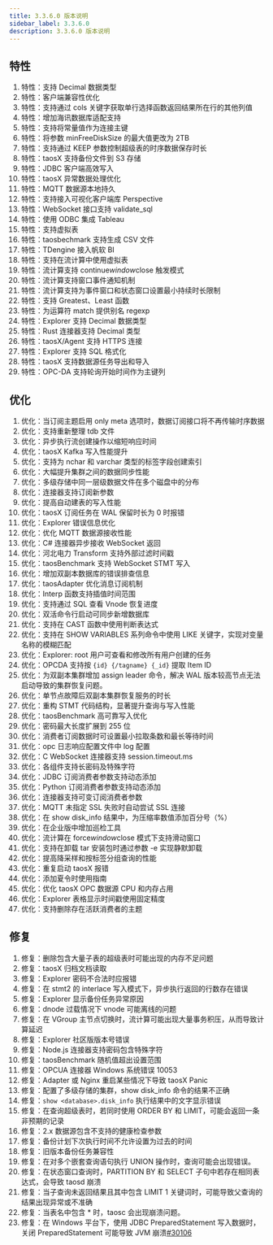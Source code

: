 ```yaml
---
title: 3.3.6.0 版本说明
sidebar_label: 3.3.6.0
description: 3.3.6.0 版本说明
---
```


## 特性
  1. 特性：支持 Decimal 数据类型
  2. 特性：客户端兼容性优化
  3. 特性：支持通过 cols 关键字获取单行选择函数返回结果所在行的其他列值
  4. 特性：增加海讯数据库适配支持
  5. 特性：支持将常量值作为连接主键
  6. 特性：将参数 minFreeDiskSize 的最大值更改为 2TB
  7. 特性：支持通过 KEEP 参数控制超级表的时序数据保存时长
  8. 特性：taosX 支持备份文件到 S3 存储
  9. 特性：JDBC 客户端高效写入
 10. 特性：taosX 异常数据处理优化
 11. 特性：MQTT 数据源本地持久
 12. 特性：支持接入可视化客户端库 Perspective
 13. 特性：WebSocket 接口支持 validate_sql 
 14. 特性：使用 ODBC 集成 Tableau
 15. 特性：支持虚拟表
 16. 特性：taosbechmark 支持生成 CSV 文件
 17. 特性：TDengine 接入帆软 BI
 18. 特性：支持在流计算中使用虚拟表
 19. 特性：流计算支持 continue*window*close 触发模式
 20. 特性：流计算支持窗口事件通知机制
 21. 特性：流计算支持为事件窗口和状态窗口设置最小持续时长限制
 22. 特性：支持 Greatest、Least 函数
 23. 特性：为运算符 match 提供别名 regexp
 24. 特性：Explorer 支持 Decimal 数据类型
 25. 特性：Rust 连接器支持 Decimal 类型
 26. 特性：taosX/Agent 支持 HTTPS 连接
 27. 特性：Explorer 支持 SQL 格式化
 28. 特性：taosX 支持数据源任务导出和导入
 29. 特性：OPC-DA 支持轮询开始时间作为主键列

## 优化
  1. 优化：当订阅主题启用 only meta 选项时，数据订阅接口将不再传输时序数据
  2. 优化：支持重新整理 tdb 文件
  3. 优化：异步执行流创建操作以缩短响应时间
  4. 优化：taosX Kafka 写入性能提升
  5. 优化：支持为 nchar 和 varchar 类型的标签字段创建索引
  6. 优化：大幅提升集群之间的数据同步性能
  7. 优化：多级存储中同一层级数据文件在多个磁盘中的分布
  8. 优化：连接器支持订阅新参数
  9. 优化：提高自动建表的写入性能
 10. 优化：taosX 订阅任务在 WAL 保留时长为 0 时报错
 11. 优化：Explorer 错误信息优化
 12. 优化：优化 MQTT 数据源接收性能
 13. 优化：C# 连接器异步接收 WebSocket 返回
 14. 优化：河北电力 Transform 支持外部过滤时间戳
 15. 优化：taosBenchmark 支持 WebSocket STMT 写入
 16. 优化：增加双副本数据库的错误排查信息
 17. 优化：taosAdapter 优化消息订阅机制
 18. 优化：Interp 函数支持插值时间范围
 19. 优化：支持通过 SQL 查看 Vnode 恢复进度
 20. 优化：双活命令行启动可同步新增数据库
 21. 优化：支持在 CAST 函数中使用判断表达式
 22. 优化：支持在 SHOW VARIABLES 系列命令中使用 LIKE 关键字，实现对变量名称的模糊匹配
 23. 优化：Explorer: root 用户可查看和修改所有用户创建的任务
 24. 优化：OPCDA 支持按 `{id} {/tagname} {_id}` 提取 Item ID
 25. 优化：为双副本集群增加 assign leader 命令，解决 WAL 版本较高节点无法启动导致的集群恢复问题。
 26. 优化：单节点故障后双副本集群恢复服务的时长
 27. 优化：重构 STMT 代码结构，显著提升查询与写入性能
 28. 优化：taosBenchmark 高可靠写入优化
 29. 优化：密码最大长度扩展到 255 位
 30. 优化：消费者订阅数据时可设置最小拉取条数和最长等待时间
 31. 优化：opc 日志响应配置文件中 log 配置
 32. 优化：C WebSocket 连接器支持 session.timeout.ms 
 33. 优化：各组件支持长密码及特殊字符
 34. 优化：JDBC 订阅消费者参数支持动态添加
 35. 优化：Python 订阅消费者参数支持动态添加
 36. 优化：连接器支持可变订阅消费者参数
 37. 优化：MQTT 未指定 SSL 失败时自动尝试 SSL 连接
 38. 优化：在 show disk_info 结果中，为压缩率数值添加百分号（%）
 39. 优化：在企业版中增加巡检工具
 40. 优化：流计算在 force*window*close 模式下支持滑动窗口
 41. 优化：支持在卸载 tar 安装包时通过参数 -e 实现静默卸载
 42. 优化：提高降采样和按标签分组查询的性能
 43. 优化：重复启动 taosX 报错
 44. 优化：添加夏令时使用指南
 45. 优化：优化 taosX OPC 数据源 CPU 和内存占用
 46. 优化：Explorer 表格显示时间戳使用固定精度
 47. 优化：支持删除存在活跃消费者的主题

## 修复
  1. 修复：删除包含大量子表的超级表时可能出现的内存不足问题
  2. 修复：taosX 归档文档读取
  3. 修复：Explorer 密码不合法时应报错
  4. 修复：在 stmt2 的 interlace 写入模式下，异步执行返回的行数存在错误
  5. 修复：Explorer 显示备份任务异常原因
  6. 修复：dnode 过载情况下 vnode 可能离线的问题
  7. 修复：在 VGroup 主节点切换时，流计算可能出现大量事务积压，从而导致计算延迟
  8. 修复：Explorer 社区版版本号错误
  9. 修复：Node.js 连接器支持密码包含特殊字符
 10. 修复：taosBenchmark 随机值超出设置范围
 11. 修复：OPCUA 连接器 Windows 系统错误 10053
 12. 修复：Adapter 或 Nginx 重启某些情况下导致 taosX Panic
 13. 修复：配置了多级存储的集群，show disk_info 命令的结果不正确
 14. 修复：`show <database>.disk_info` 执行结果中的文字显示错误
 15. 修复：在查询超级表时，若同时使用 ORDER BY 和 LIMIT，可能会返回一条非预期的记录
 16. 修复：2.x 数据源包含不支持的健康检查参数
 17. 修复：备份计划下次执行时间不允许设置为过去的时间
 18. 修复：旧版本备份任务兼容性
 19. 修复：在对多个嵌套查询语句执行 UNION 操作时，查询可能会出现错误。
 20. 修复：在状态窗口查询时，PARTITION BY 和 SELECT 子句中若存在相同表达式，会导致 taosd 崩溃
 21. 修复：当子查询未返回结果且其中包含 LIMIT 1 关键词时，可能导致父查询的结果出现异常或不准确
 22. 修复：当表名中包含 * 时，taosc 会出现崩溃问题。
 23. 修复：在 Windows 平台下，使用 JDBC PreparedStatement 写入数据时，关闭 PreparedStatement 可能导致 JVM 崩溃[#30106](https://github.com/taosdata/TDengine/issues/30106)

